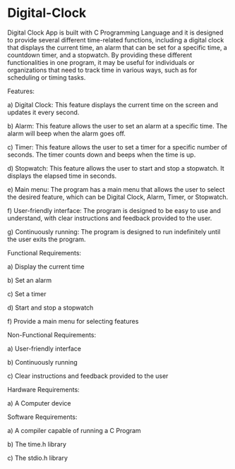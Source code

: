 # Digital-Clock
Digital Clock App is built with C Programming Language and it is designed to provide several different time-related functions, including a digital clock that displays the current time, an alarm that can be set for a specific time, a countdown timer, and a stopwatch. By providing these different functionalities in one program, it may be useful for individuals or organizations that need to track time in various ways, such as for scheduling or timing tasks.


Features:

a)	Digital Clock: This feature displays the current time on the screen and updates it every second.

b)	Alarm: This feature allows the user to set an alarm at a specific time. The alarm will beep when the alarm goes off.

c)	Timer: This feature allows the user to set a timer for a specific number of seconds. The timer counts down and beeps when the time is up.

d)	Stopwatch: This feature allows the user to start and stop a stopwatch. It displays the elapsed time in seconds.

e)	Main menu: The program has a main menu that allows the user to select the desired feature, which can be Digital Clock, Alarm, Timer, or Stopwatch.

f)	User-friendly interface: The program is designed to be easy to use and understand, with clear instructions and feedback provided to the user.

g)	Continuously running: The program is designed to run indefinitely until the user exits the program.


Functional Requirements:

a) Display the current time

b) Set an alarm

c) Set a timer

d) Start and stop a stopwatch

f) Provide a main menu for selecting features


Non-Functional Requirements:

a) User-friendly interface

b) Continuously running

c) Clear instructions and feedback provided to the user


Hardware Requirements:

a) A Computer device


Software Requirements:

a) A compiler capable of running a C Program

b) The time.h library

c) The stdio.h library

